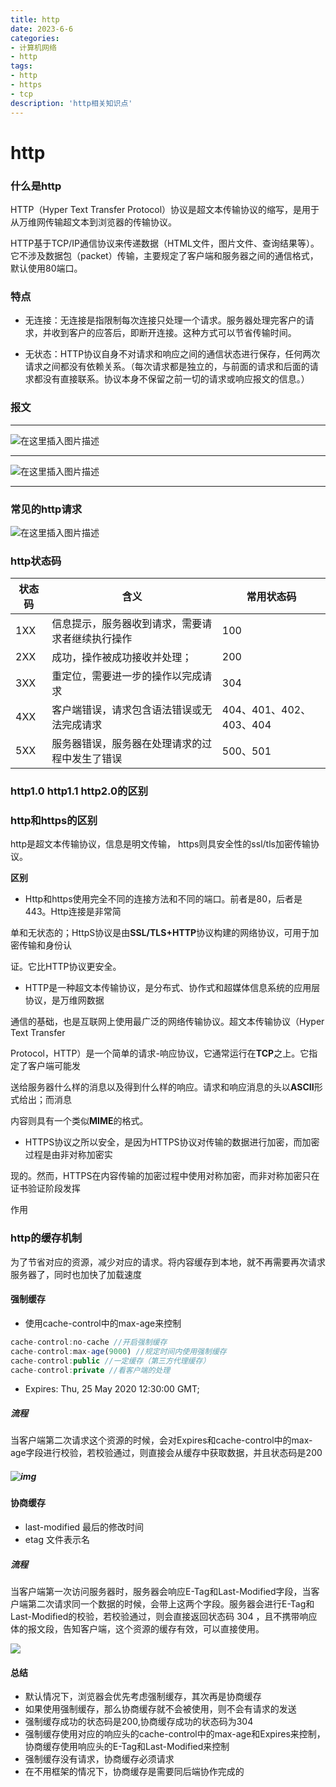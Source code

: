 ```yaml
---
title: http
date: 2023-6-6
categories: 
- 计算机网络
- http
tags: 
- http
- https
- tcp
description: 'http相关知识点'
---
```


# http

### 什么是http

HTTP（Hyper Text Transfer Protocol）协议是超文本传输协议的缩写，是用于从万维网传输超文本到浏览器的传输协议。

HTTP基于TCP/IP通信协议来传递数据（HTML文件，图片文件、查询结果等）。它不涉及数据包（packet）传输，主要规定了客户端和服务器之间的通信格式，默认使用80端口。

### 特点

- 无连接：无连接是指限制每次连接只处理一个请求。服务器处理完客户的请求，并收到客户的应答后，即断开连接。这种方式可以节省传输时间。

- 无状态：HTTP协议自身不对请求和响应之间的通信状态进行保存，任何两次请求之间都没有依赖关系。（每次请求都是独立的，与前面的请求和后面的请求都没有直接联系。协议本身不保留之前一切的请求或响应报文的信息。）

### 报文

---
![在这里插入图片描述](../../images/watermark,type_d3F5LXplbmhlaQ,shadow_50,text_Q1NETiBA5pif5rKz5qKmfg==,size_20,color_FFFFFF,t_70,g_se,x_16.jpeg)

---
![在这里插入图片描述](../../images/watermark,type_d3F5LXplbmhlaQ,shadow_50,text_Q1NETiBA5pif5rKz5qKmfg==,size_20,color_FFFFFF,t_70,g_se,x_16-1679621400131-3.png)

---
### 常见的http请求

![在这里插入图片描述](../../images/watermark,type_ZHJvaWRzYW5zZmFsbGJhY2s,shadow_50,text_Q1NETiBA5pif5rKz5qKmfg==,size_20,color_FFFFFF,t_70,g_se,x_16.png)



### http状态码

| 状态码 | 含义                                             | 常用状态码              |
| ------ | ------------------------------------------------ | ----------------------- |
| 1XX    | 信息提示，服务器收到请求，需要请求者继续执行操作 | 100                     |
| 2XX    | 成功，操作被成功接收并处理；                     | 200                     |
| 3XX    | 重定位，需要进一步的操作以完成请求               | 304                     |
| 4XX    | 客户端错误，请求包含语法错误或无法完成请求       | 404、401、402、403、404 |
| 5XX    | 服务器错误，服务器在处理请求的过程中发生了错误   | 500、501                |



### http1.0 http1.1 http2.0的区别



### http和https的区别

http是超文本传输协议，信息是明文传输， https则具安全性的ssl/tls加密传输协议。

**区别**

- Http和https使用完全不同的连接方法和不同的端口。前者是80，后者是443。Http连接是非常简

单和无状态的；HttpS协议是由**SSL/TLS+HTTP**协议构建的网络协议，可用于加密传输和身份认

证。它比HTTP协议更安全。

- HTTP是一种超文本传输协议，是分布式、协作式和超媒体信息系统的应用层协议，是万维网数据

通信的基础，也是互联网上使用最广泛的网络传输协议。超文本传输协议（Hyper Text Transfer

Protocol，HTTP）是一个简单的请求-响应协议，它通常运行在**TCP**之上。它指定了客户端可能发

送给服务器什么样的消息以及得到什么样的响应。请求和响应消息的头以**ASCII**形式给出；而消息

内容则具有一个类似**MIME**的格式。

- HTTPS协议之所以安全，是因为HTTPS协议对传输的数据进行加密，而加密过程是由非对称加密实

现的。然而，HTTPS在内容传输的加密过程中使用对称加密，而非对称加密只在证书验证阶段发挥

作用



### http的缓存机制

为了节省对应的资源，减少对应的请求。将内容缓存到本地，就不再需要再次请求服务器了，同时也加快了加载速度

#### 强制缓存 

- 使用cache-control中的max-age来控制

```js
cache-control:no-cache //开启强制缓存
cache-control:max-age(9000) //规定时间内使用强制缓存
cache-control:public //一定缓存（第三方代理缓存）
cache-control:private //看客户端的处理
```

- Expires: Thu, 25 May 2020 12:30:00 GMT;

##### 流程

​	当客户端第二次请求这个资源的时候，会对Expires和cache-control中的max-age字段进行校验，若校验通过，则直接会从缓存中获取数据，并且状态码是200

##### ![img](../../images/00083af5858e47e4b70c567da342ffd2.png)

#### 协商缓存 

- last-modified 最后的修改时间
- etag 文件表示名

##### 流程

​	当客户端第一次访问服务器时，服务器会响应E-Tag和Last-Modified字段，当客户端第二次请求同一个数据的时候，会带上这两个字段。服务器会进行E-Tag和Last-Modified的校验，若校验通过，则会直接返回状态码 304 ，且不携带响应体的报文段，告知客户端，这个资源的缓存有效，可以直接使用。

![](../../images/16fde59ebf5f4970832026830c592c47.png)

#### 总结

- 默认情况下，浏览器会优先考虑强制缓存，其次再是协商缓存
- 如果使用强制缓存，那么协商缓存就不会被使用，则不会有请求的发送
- 强制缓存成功的状态码是200,协商缓存成功的状态码为304
- 强制缓存使用对应的响应头的cache-control中的max-age和Expires来控制，协商缓存使用响应头的E-Tag和Last-Modified来控制
- 强制缓存没有请求，协商缓存必须请求
- 在不用框架的情况下，协商缓存是需要同后端协作完成的